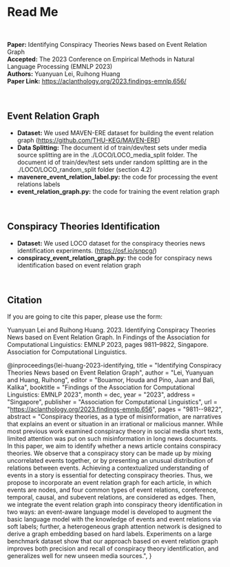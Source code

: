 # Read Me

<br/>

**Paper:** Identifying Conspiracy Theories News based on Event Relation Graph<br/>
**Accepted:** The 2023 Conference on Empirical Methods in Natural Language Processing (EMNLP 2023)<br/>
**Authors:** Yuanyuan Lei, Ruihong Huang<br/>
**Paper Link:** https://aclanthology.org/2023.findings-emnlp.656/

<br/>

## Event Relation Graph
* **Dataset:** We used MAVEN-ERE dataset for building the event relation graph (https://github.com/THU-KEG/MAVEN-ERE)<br/>
* **Data Splitting:** The document id of train/dev/test sets under media source splitting are in the ./LOCO/LOCO_media_split folder. The document id of train/dev/test sets under random splitting are in the ./LOCO/LOCO_random_split folder (section 4.2)<br/>
* **mavenere_event_relation_label.py:** the code for processing the event relations labels<br/>
* **event_relation_graph.py:** the code for training the event relation graph

<br/>

## Conspiracy Theories Identification
* **Dataset:** We used LOCO dataset for the conspiracy theories news identification experiments. (https://osf.io/snpcg/)<br/>
* **conspiracy_event_relation_graph.py:** the code for conspiracy news identification based on event relation graph

<br/>

## Citation

If you are going to cite this paper, please use the form:

Yuanyuan Lei and Ruihong Huang. 2023. Identifying Conspiracy Theories News based on Event Relation Graph. In Findings of the Association for Computational Linguistics: EMNLP 2023, pages 9811–9822, Singapore. Association for Computational Linguistics.

@inproceedings{lei-huang-2023-identifying,
    title = "Identifying Conspiracy Theories News based on Event Relation Graph",
    author = "Lei, Yuanyuan  and
      Huang, Ruihong",
    editor = "Bouamor, Houda  and
      Pino, Juan  and
      Bali, Kalika",
    booktitle = "Findings of the Association for Computational Linguistics: EMNLP 2023",
    month = dec,
    year = "2023",
    address = "Singapore",
    publisher = "Association for Computational Linguistics",
    url = "https://aclanthology.org/2023.findings-emnlp.656",
    pages = "9811--9822",
    abstract = "Conspiracy theories, as a type of misinformation, are narratives that explains an event or situation in an irrational or malicious manner. While most previous work examined conspiracy theory in social media short texts, limited attention was put on such misinformation in long news documents. In this paper, we aim to identify whether a news article contains conspiracy theories. We observe that a conspiracy story can be made up by mixing uncorrelated events together, or by presenting an unusual distribution of relations between events. Achieving a contextualized understanding of events in a story is essential for detecting conspiracy theories. Thus, we propose to incorporate an event relation graph for each article, in which events are nodes, and four common types of event relations, coreference, temporal, causal, and subevent relations, are considered as edges. Then, we integrate the event relation graph into conspiracy theory identification in two ways: an event-aware language model is developed to augment the basic language model with the knowledge of events and event relations via soft labels; further, a heterogeneous graph attention network is designed to derive a graph embedding based on hard labels. Experiments on a large benchmark dataset show that our approach based on event relation graph improves both precision and recall of conspiracy theory identification, and generalizes well for new unseen media sources.",
}


<br/>



